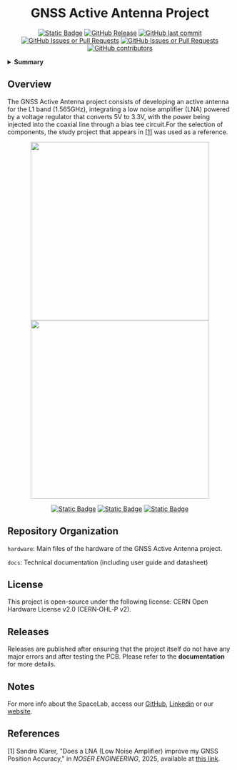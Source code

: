 


<h1 align="center">
	GNSS Active Antenna Project
	<br>
</h1>

<p align="center">
    <a href="https://github.com/spacelab-ufsc/spacelab#versioning"><img alt="Static Badge" src="https://img.shields.io/badge/status-in_development-red"></a>
    <a href="https://github.com/spacelab-ufsc/gnss-active-antenna/releases"><img alt="GitHub Release" src="https://img.shields.io/github/v/release/spacelab-ufsc/gnss-active-antenna"></a>
    <a href="https://github.com/spacelab-ufsc/gnss-active-antenna/commits/master"><img alt="GitHub last commit" src="https://img.shields.io/github/last-commit/spacelab-ufsc/gnss-active-antenna"></a>
    <a href="https://github.com/spacelab-ufsc/gnss-active-antenna/issues"><img alt="GitHub Issues or Pull Requests" src="https://img.shields.io/github/issues/spacelab-ufsc/gnss-active-antenna"></a>
    <a href="https://github.com/spacelab-ufsc/gnss-active-antenna/pulls"><img alt="GitHub Issues or Pull Requests" src="https://img.shields.io/github/issues-pr/spacelab-ufsc/gnss-active-antenna"></a>
    <a href="https://github.com/spacelab-ufsc/gnss-active-antenna/graphs/contributors"><img alt="GitHub contributors" src="https://img.shields.io/github/contributors/spacelab-ufsc/gnss-active-antenna"></a>
</p>

<details>
    <summary><b>Summary</b></summary>
    <ol>
        <li>
            <a href="#overview">Overview</a>
        </li>
        <li>
            <a href="#repository-organization">Repository Organization</a>
        </li>
        <li>
            <a href="#license">License</a>
        </li>
        <li>
            <a href="#releases">Releases</a>
        </li>
        <li>
            <a href="#notes">Notes</a>
        </li>
        <li>
            <a href="#references">References</a>
        </li>
    </ol>
</details>

## Overview
​The GNSS Active Antenna project consists of developing an active antenna for the L1 band (1.565GHz), integrating a low noise amplifier (LNA) powered by a voltage regulator that converts 5V to 3.3V, with the power being injected into the coaxial line through a bias tee circuit.​ For the selection of components, the study project that appears in [[1]](#1) was used as a reference.
<!-- 
<p align="center">
    <img src="https://github.com/spacelab-ufsc/gnss-active-antenna/blob/main/docs/pictures/gnss-active-antenna-top.svg" width="400"><img src="https://github.com/spacelab-ufsc/gnss-active-antenna/blob/main/docs/pictures/gnss-active-antenna-bottom.svg" width="400">
</p>
-->

<p align="center">
    <img src="https://github.com/spacelab-ufsc/gnss-active-antenna/blob/main/docs/pictures/gnss-active-antenna-top.png" width="400"><img src="https://github.com/spacelab-ufsc/gnss-active-antenna/blob/main/docs/pictures/gnss-active-antenna-bottom.png" width="400">
</p>

<p align="center">
    <a href="https://github.com/spacelab-ufsc/gnss-active-antenna/issues/new?labels=bug"><img alt="Static Badge" src="https://img.shields.io/badge/Report_a_bug-red"></a>
    <a href="https://github.com/spacelab-ufsc/gnss-active-antenna/issues/new?labels=enhancement"><img alt="Static Badge" src="https://img.shields.io/badge/Request_a_feature-yellow"></a>
    <a href="https://github.com/spacela-ufsc/gnss-active-antenna/issues/new?labels=question,help+wanted"><img alt="Static Badge" src="https://img.shields.io/badge/Request_more_information_or_help-green"></a>
</p>

## Repository Organization
`hardware`: Main files of the hardware of the GNSS Active Antenna project.

`docs`: Technical documentation (including user guide and datasheet)

## License
This project is open-source under the following license: CERN Open Hardware License v2.0 (CERN‑OHL‑P v2).

## Releases

Releases are published after ensuring that the project itself do not have any major errors and after testing the PCB. Please refer to the **documentation** for more details.

## Notes
For more info about the SpaceLab, access our [GitHub](https://github.com/spacelab-ufsc/spacelab), [Linkedin](https://br.linkedin.com/company/spacelab-ufsc) or our [website](https://spacelab.ufsc.br/en/home/).

## References
<a id="1">[1]</a> Sandro Klarer, "Does a LNA (Low Noise Amplifier) improve my GNSS Position Accuracy," in <i>NOSER ENGINEERING</i>, 2025, available at <a href="https://www.noser.com/techblog/does-a-lna-low-noise-amplifier-improve-my-gnss-position-accuracy/"> this link</a>.



